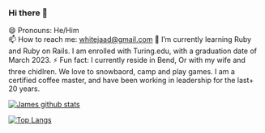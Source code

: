 ### Hi there 👋
😄 Pronouns: He/Him<br>
📫 How to reach me: whitejaad@gmail.com
🌱 I’m currently learning Ruby and Ruby on Rails. I am enrolled with Turing.edu, with a graduation date of March 2023.
⚡ Fun fact: I currently reside in Bend, Or with my wife and three chidlren. We love to snowbaord, camp and play games. I am a certified coffee master, and have been working in leadership for the last+ 20 years.

[![James github stats](https://github-readme-stats.vercel.app/api?username=James-E-White&count_private=true&show_icons=true&theme=radical&hide_rank=false)](https://github.com/anuraghazra/github-readme-stats)

[![Top Langs](https://github-readme-stats.vercel.app/api/top-langs/?username=James-E-White)](https://github.com/anuraghazra/github-readme-stats)

<!--
**James-E-White/James-E-White** is a ✨ _special_ ✨ repository because its `README.md` (this file) appears on your GitHub profile.

Here are some ideas to get you started:

- 🔭 I’m currently working on ...
- 🌱 I’m currently learning ...
- 👯 I’m looking to collaborate on ...
- 🤔 I’m looking for help with ...
- 💬 Ask me about ...
- 📫 How to reach me: ...
- 😄 Pronouns: ...
- ⚡ Fun fact: ...
-->
